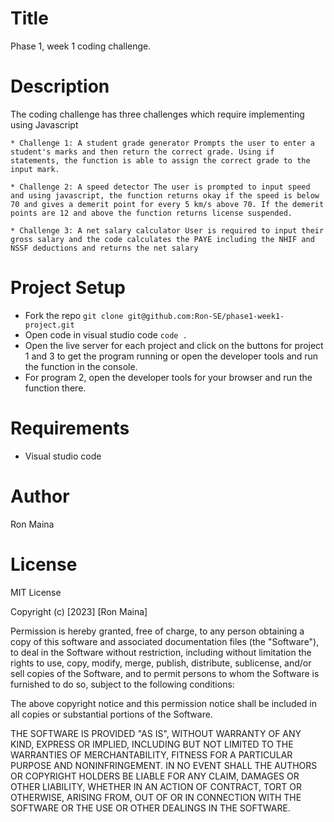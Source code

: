 # Title 
Phase 1, week 1 coding challenge.

# Description 
The coding challenge has three challenges which require implementing using Javascript

    * Challenge 1: A student grade generator Prompts the user to enter a student's marks and then return the correct grade. Using if statements, the function is able to assign the correct grade to the input mark.

    * Challenge 2: A speed detector The user is prompted to input speed and using javascript, the function returns okay if the speed is below 70 and gives a demerit point for every 5 km/s above 70. If the demerit points are 12 and above the function returns license suspended.

    * Challenge 3: A net salary calculator User is required to input their gross salary and the code calculates the PAYE including the NHIF and NSSF deductions and returns the net salary

# Project Setup 
* Fork the repo 
`git clone git@github.com:Ron-SE/phase1-week1-project.git` 
* Open code in visual studio code `code .` 
* Open the live server for each project and click on the buttons for project 1    and 3 to get the program running or open the developer tools and run the function in the console.
* For program 2, open the developer tools for your browser and run the function there.

# Requirements 
* Visual studio code

# Author 
Ron Maina

# License 
MIT License

Copyright (c) [2023] [Ron Maina]

Permission is hereby granted, free of charge, to any person obtaining a copy of this software and associated documentation files (the "Software"), to deal in the Software without restriction, including without limitation the rights to use, copy, modify, merge, publish, distribute, sublicense, and/or sell copies of the Software, and to permit persons to whom the Software is furnished to do so, subject to the following conditions:

The above copyright notice and this permission notice shall be included in all copies or substantial portions of the Software.

THE SOFTWARE IS PROVIDED "AS IS", WITHOUT WARRANTY OF ANY KIND, EXPRESS OR IMPLIED, INCLUDING BUT NOT LIMITED TO THE WARRANTIES OF MERCHANTABILITY, FITNESS FOR A PARTICULAR PURPOSE AND NONINFRINGEMENT. IN NO EVENT SHALL THE AUTHORS OR COPYRIGHT HOLDERS BE LIABLE FOR ANY CLAIM, DAMAGES OR OTHER LIABILITY, WHETHER IN AN ACTION OF CONTRACT, TORT OR OTHERWISE, ARISING FROM, OUT OF OR IN CONNECTION WITH THE SOFTWARE OR THE USE OR OTHER DEALINGS IN THE SOFTWARE.
